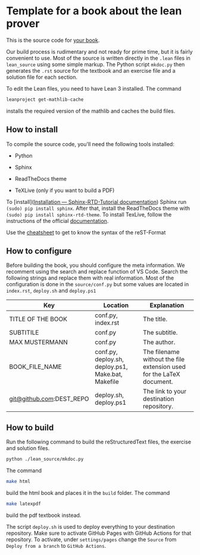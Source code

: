 # Template for a book about the lean prover

This is the source code for [your book](https://github.com/NAME/BOOK).

Our build process is rudimentary and not ready for prime time, but it is fairly
convenient to use. Most of the source is written directly in the `.lean` files
in `lean_source` using some simple markup. The Python script `mkdoc.py` then generates the `.rst` source for the textbook and an exercise file and a solution file for each section.

To edit the Lean files, you need to have Lean 3 installed. The command

```bash
leanproject get-mathlib-cache
```

installs the required version of the mathlib and caches the build files. 

## How to install

To compile the source code, you'll need the following tools installed:

- Python

- Sphinx

- ReadTheDocs theme

- TeXLive (only if you want to build a PDF)

To [install]([Installation &mdash; Sphinx-RTD-Tutorial documentation](https://sphinx-rtd-tutorial.readthedocs.io/en/latest/install.html)) Sphinx run `(sudo) pip install sphinx`. After that, install the ReadTheDocs theme with `(sudo) pip install sphinx-rtd-theme`. To install TexLive, follow the instructions of the official [documentation](https://www.tug.org/texlive/).

Use the [cheatsheet](restructuredText_Cheatsheet.rst) to get to know the syntax of the reST-Format

## How to configure

Before building the book, you should configure the meta information. We recomment using the search and replace function of VS Code. Search the following strings and replace them with real information. Most of the configuration is done in the `source/conf.py` but some values are located in `index.rst`, `deploy.sh` and `deploy.ps1`

| Key                      | Location                                           | Explanation                                                          |
| ------------------------ | -------------------------------------------------- | -------------------------------------------------------------------- |
| TITLE OF THE BOOK        | conf.py, index.rst                                 | The title.                                                           |
| SUBTITILE                | conf.py                                            | The subtitle.                                                        |
| MAX MUSTERMANN           | conf.py                                            | The author.                                                          |
| BOOK_FILE_NAME           | conf.py, deploy.sh, deploy.ps1, Make.bat, Makefile | The filename without the file extension used for the LaTeX document. |
| git@github.com:DEST_REPO | deploy.sh, deploy.ps1                              | The link to your destination repository.                             |

## How to build

Run the following command to build the reStructuredText  files, the exercise and solution files.

```bash
python ./lean_source/mkdoc.py
```

The command

```bash
make html
```

build the html book and places it in the `build` folder. The command

```bash
make latexpdf
```

build the pdf textbook instead.

The script `deploy.sh` is used to deploy everything to your destination repository. Make sure to activate GitHub Pages with GitHub Actions for that repository. To activate, under `settings/pages` change the `Source` from `Deploy from a branch` to `GitHub Actions`.